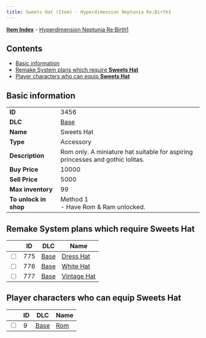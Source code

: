 ```yaml
---
title: Sweets Hat (Item) - Hyperdimension Neptunia Re;Birth1
---
```


[**Item Index**](/neptunia/rb1/item/index.html) - [Hyperdimension Neptunia Re;Birth1](/neptunia/rb1)

## Contents

- [Basic information](#basic-information)
- [Remake System plans which require **Sweets Hat**](#remake-system-plans-which-require-sweets-hat)
- [Player characters who can equip **Sweets Hat**](#player-characters-who-can-equip-sweets-hat)

## Basic information

|   |   |
| -- | -- |
| **ID** | 3456 |
| **DLC** | [Base](/neptunia/rb1/dlc/1-base.html) |
| **Name** | Sweets Hat |
| **Type** | Accessory |
| **Description** | Rom only. A miniature hat suitable for aspiring princesses and gothic lolitas. |
| **Buy Price** | 10000 |
| **Sell Price** | 5000 |
| **Max inventory** | 99 |
| **To unlock in shop** | Method 1<br />- Have Rom & Ram unlocked. |


## Remake System plans which require **Sweets Hat**

|    | ID | DLC | Name |
| -- | -- | --- | ---- |
| <input type="checkbox" id="rb1-quest-1-775" class="trackbox" /> | 775 | [Base](/neptunia/rb1/dlc/1-base.html) | [Dress Hat](/neptunia/rb1/quest/1-775-dress-hat.html) |
| <input type="checkbox" id="rb1-quest-1-776" class="trackbox" /> | 776 | [Base](/neptunia/rb1/dlc/1-base.html) | [White Hat](/neptunia/rb1/quest/1-776-white-hat.html) |
| <input type="checkbox" id="rb1-quest-1-777" class="trackbox" /> | 777 | [Base](/neptunia/rb1/dlc/1-base.html) | [Vintage Hat](/neptunia/rb1/quest/1-777-vintage-hat.html) |


## Player characters who can equip **Sweets Hat**

|    | ID | DLC | Name |
| -- | -- | --- | ---- |
| <input type="checkbox" id="rb1-player-1-9" class="trackbox" /> | 9 | [Base](/neptunia/rb1/dlc/1-base.html) | [Rom](/neptunia/rb1/player/1-9-rom.html) |
